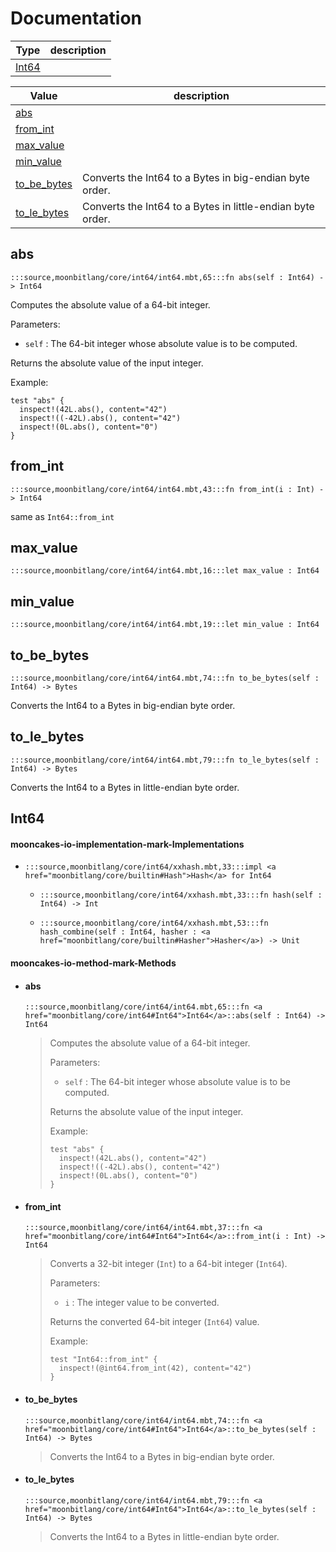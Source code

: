 # Documentation
|Type|description|
|---|---|
|[Int64](#Int64)||

|Value|description|
|---|---|
|[abs](#abs)||
|[from\_int](#from_int)||
|[max\_value](#max_value)||
|[min\_value](#min_value)||
|[to\_be\_bytes](#to_be_bytes)| Converts the Int64 to a Bytes in big-endian byte order.|
|[to\_le\_bytes](#to_le_bytes)| Converts the Int64 to a Bytes in little-endian byte order.|

## abs

```moonbit
:::source,moonbitlang/core/int64/int64.mbt,65:::fn abs(self : Int64) -> Int64
```

 Computes the absolute value of a 64-bit integer.

 Parameters:

 * `self` : The 64-bit integer whose absolute value is to be computed.

 Returns the absolute value of the input integer.

 Example:

 ```moonbit
 test "abs" {
   inspect!(42L.abs(), content="42")
   inspect!((-42L).abs(), content="42")
   inspect!(0L.abs(), content="0")
 }
 ```

## from\_int

```moonbit
:::source,moonbitlang/core/int64/int64.mbt,43:::fn from_int(i : Int) -> Int64
```

 same as `Int64::from_int`

## max\_value

```moonbit
:::source,moonbitlang/core/int64/int64.mbt,16:::let max_value : Int64
```


## min\_value

```moonbit
:::source,moonbitlang/core/int64/int64.mbt,19:::let min_value : Int64
```


## to\_be\_bytes

```moonbit
:::source,moonbitlang/core/int64/int64.mbt,74:::fn to_be_bytes(self : Int64) -> Bytes
```
 Converts the Int64 to a Bytes in big-endian byte order.

## to\_le\_bytes

```moonbit
:::source,moonbitlang/core/int64/int64.mbt,79:::fn to_le_bytes(self : Int64) -> Bytes
```
 Converts the Int64 to a Bytes in little-endian byte order.

## Int64


#### mooncakes-io-implementation-mark-Implementations
- ```moonbit
  :::source,moonbitlang/core/int64/xxhash.mbt,33:::impl <a href="moonbitlang/core/builtin#Hash">Hash</a> for Int64
  ```
  > 
  * ```moonbit
    :::source,moonbitlang/core/int64/xxhash.mbt,33:::fn hash(self : Int64) -> Int
    ```
    > 
  * ```moonbit
    :::source,moonbitlang/core/int64/xxhash.mbt,53:::fn hash_combine(self : Int64, hasher : <a href="moonbitlang/core/builtin#Hasher">Hasher</a>) -> Unit
    ```
    > 

#### mooncakes-io-method-mark-Methods
- #### abs
  ```moonbit
  :::source,moonbitlang/core/int64/int64.mbt,65:::fn <a href="moonbitlang/core/int64#Int64">Int64</a>::abs(self : Int64) -> Int64
  ```
  > 
  >  Computes the absolute value of a 64-bit integer.
  > 
  >  Parameters:
  > 
  >  * `self` : The 64-bit integer whose absolute value is to be computed.
  > 
  >  Returns the absolute value of the input integer.
  > 
  >  Example:
  > 
  >  ```moonbit
  >  test "abs" {
  >    inspect!(42L.abs(), content="42")
  >    inspect!((-42L).abs(), content="42")
  >    inspect!(0L.abs(), content="0")
  >  }
  >  ```
- #### from\_int
  ```moonbit
  :::source,moonbitlang/core/int64/int64.mbt,37:::fn <a href="moonbitlang/core/int64#Int64">Int64</a>::from_int(i : Int) -> Int64
  ```
  > 
  >  Converts a 32-bit integer (`Int`) to a 64-bit integer (`Int64`).
  > 
  >  Parameters:
  > 
  >  * `i` : The integer value to be converted.
  > 
  >  Returns the converted 64-bit integer (`Int64`) value.
  > 
  >  Example:
  > 
  >  ```moonbit
  >  test "Int64::from_int" {
  >    inspect!(@int64.from_int(42), content="42")
  >  }
  >  ```
- #### to\_be\_bytes
  ```moonbit
  :::source,moonbitlang/core/int64/int64.mbt,74:::fn <a href="moonbitlang/core/int64#Int64">Int64</a>::to_be_bytes(self : Int64) -> Bytes
  ```
  >  Converts the Int64 to a Bytes in big-endian byte order.
- #### to\_le\_bytes
  ```moonbit
  :::source,moonbitlang/core/int64/int64.mbt,79:::fn <a href="moonbitlang/core/int64#Int64">Int64</a>::to_le_bytes(self : Int64) -> Bytes
  ```
  >  Converts the Int64 to a Bytes in little-endian byte order.

